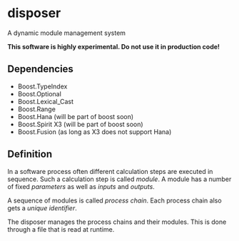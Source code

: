 # disposer
A dynamic module management system

<b>This software is highly experimental. Do not use it in production code!</b>

## Dependencies

- Boost.TypeIndex
- Boost.Optional
- Boost.Lexical_Cast
- Boost.Range
- Boost.Hana (will be part of boost soon)
- Boost.Spirit X3 (will be part of boost soon)
- Boost.Fusion (as long as X3 does not support Hana)

## Definition

In a software process often different calculation steps are executed in sequence. Such a calculation step is called <i>module</i>. A module has a number of fixed <i>parameters</i> as well as <i>inputs</i> and <i>outputs</i>.

A sequence of modules is called <i>process chain</i>. Each process chain also gets a <i>unique identifier</i>.

The disposer manages the process chains and their modules. This is done through a file that is read at runtime.
